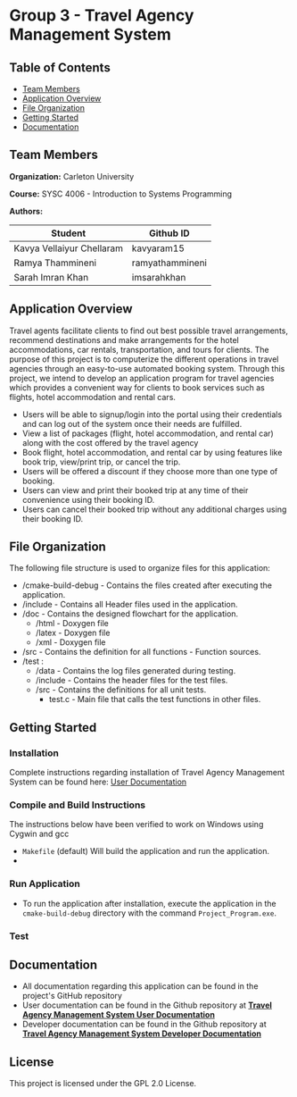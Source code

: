 # Group 3 - Travel Agency Management System


## Table of Contents
* [Team Members](#team-members)
* [Application Overview](#application-overview)
* [File Organization](#file-organization)
* [Getting Started](#getting-started)
* [Documentation](#documentation)

## Team Members
**Organization:** Carleton University

**Course:** SYSC 4006 - Introduction to Systems Programming

**Authors:**

| Student  | Github ID |
| ------------- | ------------- |
| Kavya Vellaiyur Chellaram | kavyaram15  |
| Ramya Thammineni  | ramyathammineni  |
| Sarah Imran Khan  |  imsarahkhan  |

## Application Overview

Travel agents facilitate clients to find out best possible travel arrangements, recommend destinations and make arrangements for the hotel accommodations, car rentals, transportation, and tours for clients. The purpose of this project is to computerize the different operations in travel agencies through an easy-to-use automated booking system. 
Through this project, we intend to develop an application program for travel agencies which provides a convenient way for clients to book services such as flights, hotel accommodation and rental cars. 

* Users will be able to signup/login into the portal using their credentials and can log out of the system once their needs are fulfilled.
* View a list of packages (flight, hotel accommodation, and rental car) along with the cost offered by the travel agency
* Book flight, hotel accommodation, and rental car by using features like book trip, view/print trip, or cancel the trip.
* Users will be offered a discount if they choose more than one type of booking. 
* Users can view and print their booked trip at any time of their convenience using their booking ID.
* Users can cancel their booked trip without any additional charges using their booking ID.

## File Organization

The following file structure is used to organize files for this application:

* /cmake-build-debug - Contains the files created after executing the application.
* /include -  Contains all Header files used in the application.  
* /doc - Contains the designed flowchart for the application. 
  * /html - Doxygen file
  * /latex - Doxygen file   
  * /xml - Doxygen file    
* /src - Contains the definition for all functions -  Function sources. 
* /test :
  * /data - Contains the log files generated during testing. 
  * /include - Contains the header files for the test files.       
  * /src - Contains the definitions for all unit tests.  
    * test.c - Main file that calls the test functions in other files.

## Getting Started

### Installation

Complete instructions regarding installation of Travel Agency Management System can be found here: [User Documentation](https://github.com/imsarahkhan/Group_3_Travel-Agency-Management-System/wiki/User-Documentation)

### Compile and Build Instructions
The instructions below have been verified to work on Windows using Cygwin and gcc

* `Makefile` (default) Will build the application and run the application.
* 


### Run Application

* To run the application after installation, execute the application in the `cmake-build-debug` directory with  the command `Project_Program.exe`.

### Test


## Documentation

* All documentation regarding this application can be found in the project's GitHub repository
* User documentation can be found in the Github repository at [**Travel Agency Management System User Documentation**](https://github.com/imsarahkhan/Group_3_Travel-Agency-Management-System/wiki/User-Documentation)
* Developer documentation can be found in the Github repository at [**Travel Agency Management System Developer Documentation**](https://github.com/imsarahkhan/Group_3_Travel-Agency-Management-System/wiki/Developer-Documentation)

## License 
This project is licensed under the GPL 2.0 License. 
